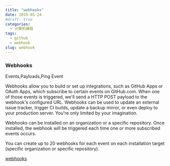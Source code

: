 ```yaml
---
title: "webhooks"
date: 2019-05-24
#draft: true
categories:
  - 计算机编程
tags:
  - github
  - webhook
slug: webhook
---
```


### Webhooks

Events,Payloads,Ping Event

Webhooks allow you to build or set up integrations, such as GitHub Apps or OAuth Apps, which subscribe to certain events on GitHub.com. When one of those events is triggered, we'll send a HTTP POST payload to the webhook's configured URL. Webhooks can be used to update an external issue tracker, trigger CI builds, update a backup mirror, or even deploy to your production server. You're only limited by your imagination.

Webhooks can be installed on an organization or a specific repository. Once installed, the webhook will be triggered each time one or more subscribed events occurs.

You can create up to 20 webhooks for each event on each installation target (specific organization or specific repository).


[webhooks](https://developer.github.com/webhooks/)
